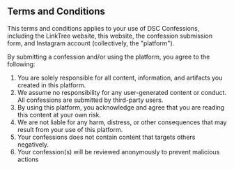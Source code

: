 ## Terms and Conditions
This terms and conditions applies to your use of DSC Confessions, including the LinkTree website, this website, the confession submission form, and Instagram account (collectively, the "platform").

By submitting a confession and/or using the platform, you agree to the following:
1. You are solely responsible for all content, information, and artifacts you created in this platform.
2. We assume no responsibility for any user-generated content or conduct. All confessions are submitted by third-party users. 
3. By using this platform, you acknowledge and agree that you are reading this content at your own risk.
4. We are not liable for any harm, distress, or other consequences that may result from your use of this platform.
5. Your confessions does not contain content that targets others negatively.
6. Your confession(s) will be reviewed anonymously to prevent malicious actions
